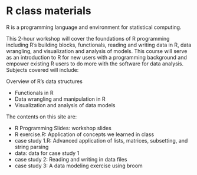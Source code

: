 # R class materials

R is a programming language and environment for statistical computing.

This 2-hour workshop will cover the foundations of R programming including R’s building blocks, functionals, reading and writing data in R, data wrangling, and visualization and analysis of models. This course will serve as an introduction to R for new users with a programming background and empower existing R users to do more with the software for data analysis. Subjects covered will include:

Overview of R’s data structures
* Functionals in R
* Data wrangling and manipulation in R
* Visualization and analysis of data models



The contents on this site are: 

* R Programming Slides: workshop slides
* R exercise.R: Application of concepts we learned in class 
* case study 1.R: Advanced application of lists, matrices, subsetting, and string parsing
* data: data for case study 1
* case study 2: Reading and writing in data files
* case study 3: A data modeling exercise using broom
